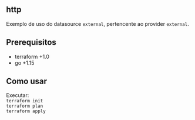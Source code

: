 ## http

Exemplo de uso do datasource `external`, pertencente ao provider `external`.   

## Prerequisitos
* terraform +1.0
* go +1.15

## Como usar
Executar:   
`terraform init`   
`terraform plan`   
`terraform apply`   